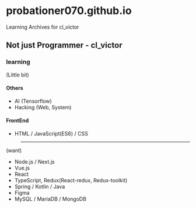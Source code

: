 # probationer070.github.io
Learning Archives for cl_victor

## Not just Programmer - cl_victor

### learning 

(Little bit)

#### Others
* AI (Tensorflow)
* Hacking (Web, System)

#### FrontEnd
* HTML / JavaScript(ES6) / CSS

>---------------------------------------------------

(want)

* Node.js / Next.js 
* Vue.js 
* React
* TypeScript, Redux(React-redux, Redux-toolkit)
* Spring / Kotlin / Java
* Figma
* MySQL / MariaDB / MongoDB

